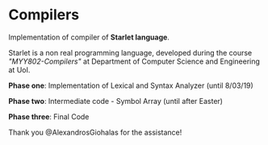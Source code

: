 # Compilers
Implementation of compiler of **Starlet language**. 

Starlet is a non real programming language, developed during the course _"MYY802-Compilers"_ at Department of Computer Science and Engineering at UoI. 

**Phase one**: Implementation of Lexical and Syntax Analyzer (until 8/03/19)

**Phase two**: Intermediate code - Symbol Array (until after Easter)

**Phase three**: Final Code

Thank you @AlexandrosGiohalas for the assistance!
